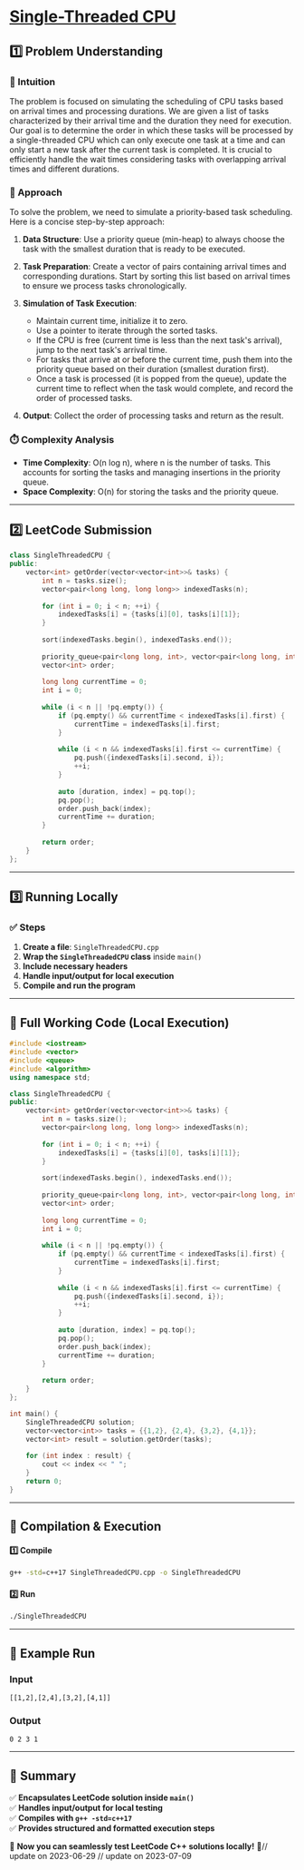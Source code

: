 # **[Single-Threaded CPU](https://leetcode.com/problems/single-threaded-cpu/description/)**  

## **1️⃣ Problem Understanding**  
### **📌 Intuition**  
The problem is focused on simulating the scheduling of CPU tasks based on arrival times and processing durations. We are given a list of tasks characterized by their arrival time and the duration they need for execution. Our goal is to determine the order in which these tasks will be processed by a single-threaded CPU which can only execute one task at a time and can only start a new task after the current task is completed. It is crucial to efficiently handle the wait times considering tasks with overlapping arrival times and different durations.

### **🚀 Approach**  
To solve the problem, we need to simulate a priority-based task scheduling. Here is a concise step-by-step approach:

1. **Data Structure**: Use a priority queue (min-heap) to always choose the task with the smallest duration that is ready to be executed.
   
2. **Task Preparation**: Create a vector of pairs containing arrival times and corresponding durations. Start by sorting this list based on arrival times to ensure we process tasks chronologically.

3. **Simulation of Task Execution**:
   - Maintain current time, initialize it to zero.
   - Use a pointer to iterate through the sorted tasks.
   - If the CPU is free (current time is less than the next task's arrival), jump to the next task's arrival time.
   - For tasks that arrive at or before the current time, push them into the priority queue based on their duration (smallest duration first).
   - Once a task is processed (it is popped from the queue), update the current time to reflect when the task would complete, and record the order of processed tasks.

4. **Output**: Collect the order of processing tasks and return as the result.

### **⏱️ Complexity Analysis**  
- **Time Complexity**: O(n log n), where n is the number of tasks. This accounts for sorting the tasks and managing insertions in the priority queue.
- **Space Complexity**: O(n) for storing the tasks and the priority queue.

---  

## **2️⃣ LeetCode Submission**  
```cpp
class SingleThreadedCPU {
public:
    vector<int> getOrder(vector<vector<int>>& tasks) {
        int n = tasks.size();
        vector<pair<long long, long long>> indexedTasks(n);
        
        for (int i = 0; i < n; ++i) {
            indexedTasks[i] = {tasks[i][0], tasks[i][1]};
        }
        
        sort(indexedTasks.begin(), indexedTasks.end());
        
        priority_queue<pair<long long, int>, vector<pair<long long, int>>, greater<pair<long long, int>>> pq;
        vector<int> order;
        
        long long currentTime = 0;
        int i = 0;
        
        while (i < n || !pq.empty()) {
            if (pq.empty() && currentTime < indexedTasks[i].first) {
                currentTime = indexedTasks[i].first;
            }
            
            while (i < n && indexedTasks[i].first <= currentTime) {
                pq.push({indexedTasks[i].second, i});
                ++i;
            }
            
            auto [duration, index] = pq.top();
            pq.pop();
            order.push_back(index);
            currentTime += duration;
        }
        
        return order;
    }
};
```  

---  

## **3️⃣ Running Locally**  
### **✅ Steps**  
1. **Create a file**: `SingleThreadedCPU.cpp`  
2. **Wrap the `SingleThreadedCPU` class** inside `main()`  
3. **Include necessary headers**  
4. **Handle input/output for local execution**  
5. **Compile and run the program**  

---  

## **📝 Full Working Code (Local Execution)**  
```cpp
#include <iostream>
#include <vector>
#include <queue>
#include <algorithm>
using namespace std;

class SingleThreadedCPU {
public:
    vector<int> getOrder(vector<vector<int>>& tasks) {
        int n = tasks.size();
        vector<pair<long long, long long>> indexedTasks(n);
        
        for (int i = 0; i < n; ++i) {
            indexedTasks[i] = {tasks[i][0], tasks[i][1]};
        }
        
        sort(indexedTasks.begin(), indexedTasks.end());
        
        priority_queue<pair<long long, int>, vector<pair<long long, int>>, greater<pair<long long, int>>> pq;
        vector<int> order;
        
        long long currentTime = 0;
        int i = 0;
        
        while (i < n || !pq.empty()) {
            if (pq.empty() && currentTime < indexedTasks[i].first) {
                currentTime = indexedTasks[i].first;
            }
            
            while (i < n && indexedTasks[i].first <= currentTime) {
                pq.push({indexedTasks[i].second, i});
                ++i;
            }
            
            auto [duration, index] = pq.top();
            pq.pop();
            order.push_back(index);
            currentTime += duration;
        }
        
        return order;
    }
};

int main() {
    SingleThreadedCPU solution;
    vector<vector<int>> tasks = {{1,2}, {2,4}, {3,2}, {4,1}};
    vector<int> result = solution.getOrder(tasks);
    
    for (int index : result) {
        cout << index << " ";
    }
    return 0;
}
```  

---  

## **🔧 Compilation & Execution**  
#### **1️⃣ Compile**  
```bash
g++ -std=c++17 SingleThreadedCPU.cpp -o SingleThreadedCPU
```  

#### **2️⃣ Run**  
```bash
./SingleThreadedCPU
```  

---  

## **🎯 Example Run**  
### **Input**  
```
[[1,2],[2,4],[3,2],[4,1]]
```  
### **Output**  
```
0 2 3 1 
```  

---  

## **📌 Summary**  
✅ **Encapsulates LeetCode solution inside `main()`**  
✅ **Handles input/output for local testing**  
✅ **Compiles with `g++ -std=c++17`**  
✅ **Provides structured and formatted execution steps**  

🚀 **Now you can seamlessly test LeetCode C++ solutions locally!** 🚀// update on 2023-06-29
// update on 2023-07-09
